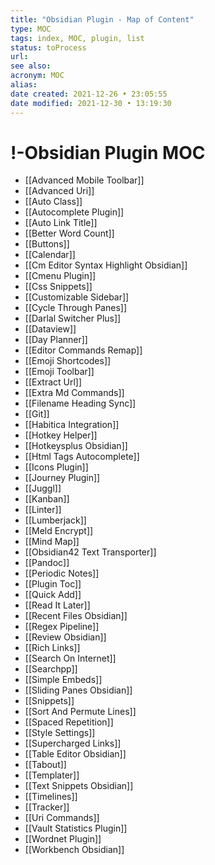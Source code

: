 ```yaml
---
title: "Obsidian Plugin - Map of Content"
type: MOC 
tags: index, MOC, plugin, list
status: toProcess
url: 
see also: 
acronym: MOC
alias: 
date created: 2021-12-26 • 23:05:55
date modified: 2021-12-30 • 13:19:30
---
```


# !-Obsidian Plugin MOC
- [[Advanced Mobile Toolbar]]
- [[Advanced Uri]]
- [[Auto Class]]
- [[Autocomplete Plugin]]
- [[Auto Link Title]]
- [[Better Word Count]]
- [[Buttons]]
- [[Calendar]]
- [[Cm Editor Syntax Highlight Obsidian]]
- [[Cmenu Plugin]]
- [[Css Snippets]]
- [[Customizable Sidebar]]
- [[Cycle Through Panes]]
- [[Darlal Switcher Plus]]
- [[Dataview]]
- [[Day Planner]]
- [[Editor Commands Remap]]
- [[Emoji Shortcodes]]
- [[Emoji Toolbar]]
- [[Extract Url]]
- [[Extra Md Commands]]
- [[Filename Heading Sync]]
- [[Git]]
- [[Habitica Integration]]
- [[Hotkey Helper]]
- [[Hotkeysplus Obsidian]]
- [[Html Tags Autocomplete]]
- [[Icons Plugin]]
- [[Journey Plugin]]
- [[Juggl]]
- [[Kanban]]
- [[Linter]]
- [[Lumberjack]]
- [[Meld Encrypt]]
- [[Mind Map]]
- [[Obsidian42 Text Transporter]]
- [[Pandoc]]
- [[Periodic Notes]]
- [[Plugin Toc]]
- [[Quick Add]]
- [[Read It Later]]
- [[Recent Files Obsidian]]
- [[Regex Pipeline]]
- [[Review Obsidian]]
- [[Rich Links]]
- [[Search On Internet]]
- [[Searchpp]]
- [[Simple Embeds]]
- [[Sliding Panes Obsidian]]
- [[Snippets]]
- [[Sort And Permute Lines]]
- [[Spaced Repetition]]
- [[Style Settings]]
- [[Supercharged Links]]
- [[Table Editor Obsidian]]
- [[Tabout]]
- [[Templater]]
- [[Text Snippets Obsidian]]
- [[Timelines]]
- [[Tracker]]
- [[Uri Commands]]
- [[Vault Statistics Plugin]]
- [[Wordnet Plugin]]
- [[Workbench Obsidian]]